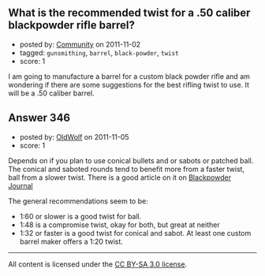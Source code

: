## What is the recommended twist for a .50 caliber blackpowder rifle barrel?

- posted by: [Community](https://stackexchange.com/users/-1/-1-community) on 2011-11-02
- tagged: `gunsmithing`, `barrel`, `black-powder`, `twist`
- score: 1

<p>I am going to manufacture a barrel for a custom black powder rifle and am wondering if there are some suggestions for the best rifling twist to use. It will be a .50 caliber barrel.</p>



## Answer 346

- posted by: [OldWolf](https://stackexchange.com/users/-1/111-oldwolf) on 2011-11-05
- score: 1

<p>Depends on if you plan to use conical bullets and or sabots or patched ball. The conical and saboted rounds tend to benefit more from a faster twist, ball from a slower twist. There is a good article on it on <a href="http://www.blackpowderjournal.com/archives/vol2no3/articles/BPJ23-5.htm" rel="nofollow">Blackpowder Journal</a></p>

<p>The general recommendations seem to be: </p>

<ul>
<li>1:60 or slower is a good twist for ball. </li>
<li>1:48 is a compromise twist, okay for both, but great at neither </li>
<li>1:32 or faster is a good twist for conical and sabot. At least one custom barrel maker offers a 1:20 twist.</li>
</ul>




---

All content is licensed under the [CC BY-SA 3.0 license](https://creativecommons.org/licenses/by-sa/3.0/).
